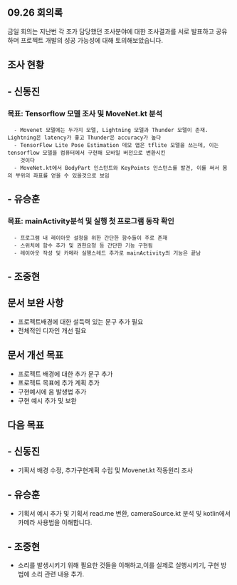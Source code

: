 ## 09.26 회의록
금일 회의는 지난번 각 조가 담당했던 조사분야에 대한 조사결과를 서로 발표하고 공유하며
프로젝트 개발의 성공 가능성에 대해 토의해보았습니다.

## 조사 현황
## - 신동진
### 목표: Tensorflow 모델 조사 및 MoveNet.kt 분석
      - Movenet 모델에는 두가지 모델, Lightning 모델과 Thunder 모델이 존재. Lightning은 latency가 좋고 Thunder은 accuracy가 높다
      - TensorFlow Lite Pose Estimation 데모 앱은 tflite 모델을 쓰는데, 이는 tensorflow 모델을 컴퓨터에서 구현해 모바일 버전으로 변환시킨 
        것이다
      - MoveNet.kt에서 BodyPart 인스턴트와 KeyPoints 인스턴스를 발견, 이를 써서 몸의 부위의 좌표를 얻을 수 있을것으로 보임

## - 유승훈
### 목표: mainActivity분석 및 실행 첫 프로그램 동작 확인 
      - 프로그램 내 레이아웃 설정을 위한 간단한 함수들이 주로 존재
      - 스위치에 함수 추가 및 권한요청 등 간단한 기능 구현됨
      - 레이아웃 작성 및 카메라 실행스레드 추가로 mainActivity의 기능은 끝남
## - 조중현


## 문서 보완 사항
- 프로젝트배경에 대한 설득력 있는 문구 추가 필요
- 전체적인 디자인 개선 필요

## 문서 개선 목표
- 프로젝트 배경에 대한 추가 문구 추가
- 프로젝트 목표에 추가 계획 추가
- 구현예시에 음 발생법 추가
- 구현 예시 추가 및 보완

## 다음 목표
## - 신동진
  - 기획서 배경 수정, 추가구현계획 수립 및 Movenet.kt 작동원리 조사
## - 유승훈
  - 기획서 예시 추가 및 기획서 read.me 변환, cameraSource.kt 분석 및 kotlin에서 카메라 사용법을 이해합니다.
## - 조중현
  - 소리를 발생시키기 위해 필요한 것들을 이해하고,이를 실제로 실행시키기, 구현 방법에 소리 관련 내용 추가.
